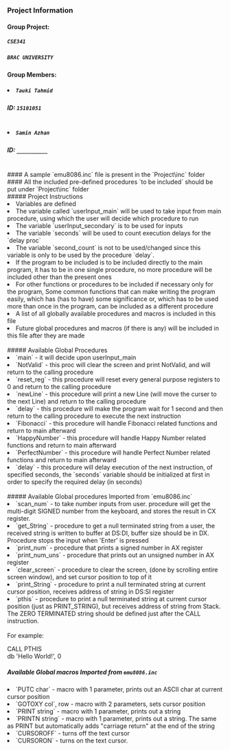 ### Project Information
#### Group Project:
##### `CSE341`
##### `BRAC UNIVERSITY` </br >
#### Group Members: </br >
##### <li>`Tauki Tahmid` </li>
##### ID: `15101051` </br > </br >
##### <li>`Samin Azhan` </li>
##### ID: `__________` </br >

</br >
#### A sample `emu8086.inc` file is present in the `Project\inc` folder </br >
#### All the included pre-defined procedures `to be included` should be put under `Project\inc` folder
</br >
##### Project Instructions </br >
<li> Variables are defined </li>
<li> The variable called `userInput_main` will be used to take input from main procedure, using which the user will decide which procedure to run </li>
<li> The variable `userInput_secondary` is to be used for inputs </li>
<li> The variable `seconds` will be used to count execution delays for the `delay proc`</li>
<li> The variable `second_count` is not to be used/changed since this variable is only to be used by the procedure `delay`.
<li> If the program to be included is to be included directly to the main program, it has to be in one single procedure, no more procedure will be included other than the present ones </li>
<li> For other functions or procedures to be included if necessary only for the program, Some common functions that can make writing the program easily, which has (has to have) some significance or, which has to be used more than once in the program, can be included as a different procedure </li>
<li> A list of all globally available procedures and macros is included in this file </li>
<li> Future global procedures and macros (if there is any) will be included in this file after they are made </li>
</br >
##### Available Global Procedures </br >
<li> `main` - it will decide upon userInput_main </li>
<li> `NotValid` - this proc will clear the screen and print NotValid, and will return to the calling procedure</li>
<li> `reset_reg` - this procedure will reset every general purpose registers to 0 and return to the calling procedure </li>
<li> `newLine` - this procedure will print a new Line (will move the curser to the next Line) and return to the calling procedure </li>
<li> `delay` - this procedure will make the program wait for 1 second and then return to the calling procedure to execute the next instruction</li>
<li> `Fibonacci` - this procedure will handle Fibonacci related functions and return to main afterward</li>
<li> `HappyNumber` - this procedure will handle Happy Number related functions and return to main afterward </li>
<li> `PerfectNumber` - this procedure will handle Perfect Number related functions and return to main afterward </li>
<li> `delay` - this procedure will delay execution of the next instruction, of specified seconds, the `seconds` variable should be initialized at first in order to specify the required delay (in seconds)</li>
</br >
##### Available Global procedures Imported from `emu8086.inc` </br >
<li>`scan_num` - to take number inputs from user. procedure will get the multi-digit SIGNED number from the keyboard, and stores the result in CX register.</li>
<li> `get_String` - procedure to get a null terminated string from a user, the received string is written to buffer at DS:DI, buffer size should be in DX. Procedure stops the input when 'Enter' is pressed</li>
<li> `print_num` - procedure that prints a signed number in AX register </li>
<li> `print_num_uns` - procedure that prints out an unsigned number in AX register </li>
<li> `clear_screen` - procedure to clear the screen, (done by scrolling entire screen window), and set cursor position to top of it </li>
<li> `print_String` - procedure to print a null terminated string at current cursor position, receives address of string in DS:SI register </li>
<li> `pthis` - procedure to print a null terminated string at current cursor position (just as PRINT_STRING), but receives address of string from Stack. The ZERO TERMINATED string should be defined just after the CALL instruction. </li> </br > 
For example: </br >

CALL PTHIS </br >
db 'Hello World!', 0 </br >

##### Available Global macros Imported from `emu8086.inc` </br >

<li>`PUTC char` - macro with 1 parameter, prints out an ASCII char at current cursor position </li>
<li> `GOTOXY col`, row - macro with 2 parameters, sets cursor position </li>
<li> `PRINT string` - macro with 1 parameter, prints out a string </li>
<li> `PRINTN string` - macro with 1 parameter, prints out a string. The same as PRINT but automatically adds "carriage return" at the end of the string </li>
<li> `CURSOROFF` - turns off the text cursor </li>
<li> `CURSORON` - turns on the text cursor. </li>
